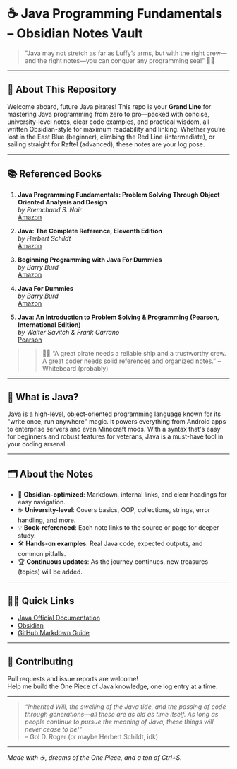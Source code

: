 # ☕ Java Programming Fundamentals – Obsidian Notes Vault

> "Java may not stretch as far as Luffy’s arms, but with the right crew—and the right notes—you can conquer any programming sea!" 🏴‍☠️

---

## 🚀 About This Repository

Welcome aboard, future Java pirates! This repo is your **Grand Line** for mastering Java programming from zero to pro—packed with concise, university-level notes, clear code examples, and practical wisdom, all written Obsidian-style for maximum readability and linking. Whether you’re lost in the East Blue (beginner), climbing the Red Line (intermediate), or sailing straight for Raftel (advanced), these notes are your log pose.

---

## 📚 Referenced Books

1. **Java Programming Fundamentals: Problem Solving Through Object Oriented Analysis and Design**  
   _by Premchand S. Nair_  
   [Amazon](https://www.amazon.com/Java-Programming-Fundamentals-Object-Oriented-Analysis/dp/0763774875)

2. **Java: The Complete Reference, Eleventh Edition**  
   _by Herbert Schildt_  
   [Amazon](https://www.amazon.com/Java-Complete-Reference-Eleventh/dp/1260440230)

3. **Beginning Programming with Java For Dummies**  
   _by Barry Burd_  
   [Amazon](https://www.amazon.com/Beginning-Programming-Java-Dummies-Computer/dp/1119235537)

4. **Java For Dummies**  
   _by Barry Burd_  
   [Amazon](https://www.amazon.com/Java-Dummies-Computer-Tech/dp/1119861642)

5. **Java: An Introduction to Problem Solving & Programming (Pearson, International Edition)**  
   _by Walter Savitch & Frank Carrano_  
   [Pearson](https://www.pearson.com/store/p/java-an-introduction-to-problem-solving-and-programming/P100002789644)

> > 🏴‍☠️ “A great pirate needs a reliable ship and a trustworthy crew. A great coder needs solid references and organized notes.” – Whitebeard (probably)

---

## 🧭 What is Java?

Java is a high-level, object-oriented programming language known for its "write once, run anywhere" magic. It powers everything from Android apps to enterprise servers and even Minecraft mods. With a syntax that's easy for beginners and robust features for veterans, Java is a must-have tool in your coding arsenal.

---

## 🗂️ About the Notes

- 📒 **Obsidian-optimized**: Markdown, internal links, and clear headings for easy navigation.
- ☕ **University-level**: Covers basics, OOP, collections, strings, error handling, and more.
- 💡 **Book-referenced**: Each note links to the source or page for deeper study.
- 🛠️ **Hands-on examples**: Real Java code, expected outputs, and common pitfalls.
- 🏆 **Continuous updates**: As the journey continues, new treasures (topics) will be added.

---

## 🏴‍☠️ Quick Links

- [Java Official Documentation](https://docs.oracle.com/en/java/javase/)
- [Obsidian](https://obsidian.md/)
- [GitHub Markdown Guide](https://guides.github.com/features/mastering-markdown/)

---

## 💬 Contributing

Pull requests and issue reports are welcome!  
Help me build the One Piece of Java knowledge, one log entry at a time.

---

> _“Inherited Will, the swelling of the Java tide, and the passing of code through generations—all these are as old as time itself. As long as people continue to pursue the meaning of Java, these things will never cease to be!”_  
> – Gol D. Roger (or maybe Herbert Schildt, idk)

---

*Made with ☕, dreams of the One Piece, and a ton of Ctrl+S.*
